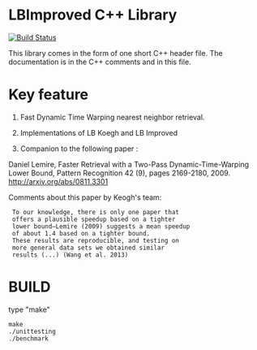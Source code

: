 # LBImproved C++ Library
[![Build Status](https://travis-ci.org/lemire/lbimproved.png)](https://travis-ci.org/lemire/lbimproved)

This library comes in the form of one short C++ header file. The documentation
is in the C++ comments and in this file.


# Key feature

1) Fast Dynamic Time Warping nearest neighbor retrieval.

2) Implementations of LB Koegh and LB Improved

3) Companion to the following paper :

Daniel Lemire, Faster Retrieval with a Two-Pass Dynamic-Time-Warping Lower Bound, Pattern Recognition 42 (9), pages 2169-2180, 2009. 
http://arxiv.org/abs/0811.3301

Comments about this paper by Keogh's team: 

     To our knowledge, there is only one paper that
     offers a plausible speedup based on a tighter 
     lower bound—Lemire (2009) suggests a mean speedup 
     of about 1.4 based on a tighter bound. 
     These results are reproducible, and testing on 
     more general data sets we obtained similar 
     results (...) (Wang et al. 2013)


# BUILD 

type "make"

    make
    ./unittesting
    ./benchmark
